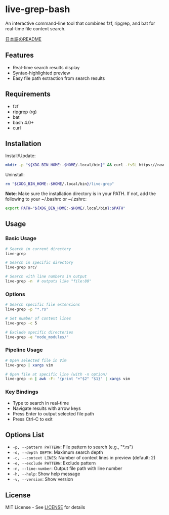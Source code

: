 # live-grep-bash

An interactive command-line tool that combines fzf, ripgrep, and bat for real-time file content search.

[日本語のREADME](README.ja.md)

## Features

- Real-time search results display
- Syntax-highlighted preview
- Easy file path extraction from search results

## Requirements

- fzf
- ripgrep (rg)
- bat
- bash 4.0+
- curl

## Installation

Install/Update:

```bash
mkdir -p "${XDG_BIN_HOME:-$HOME/.local/bin}" && curl -fsSL https://raw.githubusercontent.com/ymat19/live-grep-bash/main/live-grep -o "${XDG_BIN_HOME:-$HOME/.local/bin}/live-grep" && chmod +x "${XDG_BIN_HOME:-$HOME/.local/bin}/live-grep"
```

Uninstall:

```bash
rm "${XDG_BIN_HOME:-$HOME/.local/bin}/live-grep"
```

**Note**: Make sure the installation directory is in your PATH. If not, add the following to your ~/.bashrc or ~/.zshrc:

```bash
export PATH="${XDG_BIN_HOME:-$HOME/.local/bin}:$PATH"
```

## Usage

### Basic Usage

```bash
# Search in current directory
live-grep

# Search in specific directory
live-grep src/

# Search with line numbers in output
live-grep -n  # outputs like "file:80"
```

### Options

```bash
# Search specific file extensions
live-grep -p "*.rs"

# Set number of context lines
live-grep -c 5

# Exclude specific directories
live-grep -e "node_modules/"
```

### Pipeline Usage

```bash
# Open selected file in Vim
live-grep | xargs vim

# Open file at specific line (with -n option)
live-grep -n | awk -F: '{print "+"$2" "$1}' | xargs vim
```

### Key Bindings

- Type to search in real-time
- Navigate results with arrow keys
- Press Enter to output selected file path
- Press Ctrl-C to exit

## Options List

- `-p, --pattern PATTERN`: File pattern to search (e.g., "*.rs")
- `-d, --depth DEPTH`: Maximum search depth
- `-c, --context LINES`: Number of context lines in preview (default: 2)
- `-e, --exclude PATTERN`: Exclude pattern
- `-n, --line-number`: Output file path with line number
- `-h, --help`: Show help message
- `-v, --version`: Show version

## License

MIT License - See [LICENSE](LICENSE) for details
